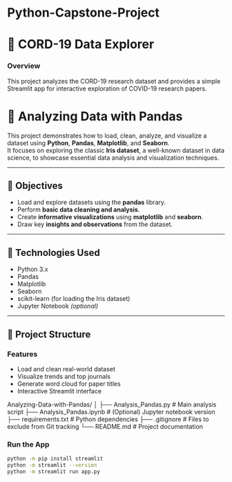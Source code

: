 # Python-Capstone-Project

# 🧬 CORD-19 Data Explorer

### Overview
This project analyzes the CORD-19 research dataset and provides a simple Streamlit app for interactive exploration of COVID-19 research papers.
# 🧠 Analyzing Data with Pandas

This project demonstrates how to load, clean, analyze, and visualize a dataset using **Python**, **Pandas**, **Matplotlib**, and **Seaborn**.  
It focuses on exploring the classic **Iris dataset**, a well-known dataset in data science, to showcase essential data analysis and visualization techniques.

---

## 🎯 Objectives
- Load and explore datasets using the **pandas** library.  
- Perform **basic data cleaning and analysis**.  
- Create **informative visualizations** using **matplotlib** and **seaborn**.  
- Draw key **insights and observations** from the dataset.

---

## 🧰 Technologies Used
- Python 3.x  
- Pandas  
- Matplotlib  
- Seaborn  
- scikit-learn (for loading the Iris dataset)  
- Jupyter Notebook *(optional)*

---

## 📂 Project Structure


### Features
- Load and clean real-world dataset
- Visualize trends and top journals
- Generate word cloud for paper titles
- Interactive Streamlit interface

Analyzing-Data-with-Pandas/
│
├── Analysis_Pandas.py # Main analysis script
├── Analysis_Pandas.ipynb # (Optional) Jupyter notebook version
├── requirements.txt # Python dependencies
├── .gitignore # Files to exclude from Git tracking
└── README.md # Project documentation

### Run the App
```bash
python -m pip install streamlit
python -m streamlit --version
python -m streamlit run app.py




